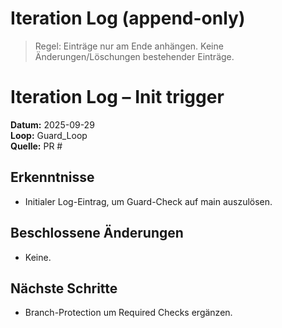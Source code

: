 # Iteration Log (append-only)

> Regel: Einträge nur am Ende anhängen. Keine Änderungen/Löschungen bestehender Einträge.
# Iteration Log – Init trigger

**Datum:** 2025-09-29  
**Loop:** Guard_Loop  
**Quelle:** PR #<wird beim Merge vergeben>

## Erkenntnisse
- Initialer Log-Eintrag, um Guard-Check auf main auszulösen.

## Beschlossene Änderungen
- Keine.

## Nächste Schritte
- Branch-Protection um Required Checks ergänzen.
